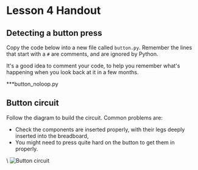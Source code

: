 # Lesson 4 Handout

## Detecting a button press

Copy the code below into a new file called `button.py`. Remember the lines that start with a `#` are comments, and are ignored by Python. 

It's a good idea to comment your code, to help you remember what's happening when you look back at it in a few months.

***button_noloop.py

## Button circuit

Follow the diagram to build the circuit. Common problems are:

* Check the components are inserted properly, with their legs deeply inserted into the breadboard,
* You might need to press quite hard on the button to get them in properly.

\ ![Button circuit](1button.png)

